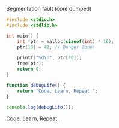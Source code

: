 Segmentation fault (core dumped)

```c++
#include <stdio.h>
#include <stdlib.h>

int main() {
    int *ptr = malloc(sizeof(int) * 10);
    ptr[10] = 42; // Danger Zone!

    printf("%d\n", ptr[10]);
    free(ptr);
    return 0;
}
```

```javascript
function debugLife() {
    return "Code, Learn, Repeat.";
}

console.log(debugLife());

```

Code, Learn, Repeat.
